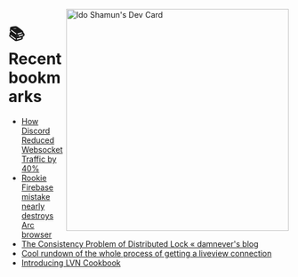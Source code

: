 <a href="https://app.daily.dev/idoshamun"><img src="https://api.daily.dev/devcards/v2/28849d86070e4c099c877ab6837c61f0.png?type=default&r=auy" align="right" width="400" alt="Ido Shamun's Dev Card"/></a>

# 📚 Recent bookmarks
<!-- BOOKMARKS:START -->
- [How Discord Reduced Websocket Traffic by 40%](https://app.daily.dev/posts/QzB6ca4JS?utm_source=rss&utm_medium=bookmarks&utm_campaign=28849d86070e4c099c877ab6837c61f0)
- [Rookie Firebase mistake nearly destroys Arc browser](https://app.daily.dev/posts/FR3CVnnmx?utm_source=rss&utm_medium=bookmarks&utm_campaign=28849d86070e4c099c877ab6837c61f0)
- [The Consistency Problem of Distributed Lock « damnever&#39;s blog](https://app.daily.dev/posts/zDn8L2VgY?utm_source=rss&utm_medium=bookmarks&utm_campaign=28849d86070e4c099c877ab6837c61f0)
- [Cool rundown of the whole process of getting a liveview connection](https://app.daily.dev/posts/ojuuCWuEJ?utm_source=rss&utm_medium=bookmarks&utm_campaign=28849d86070e4c099c877ab6837c61f0)
- [Introducing LVN Cookbook](https://app.daily.dev/posts/9I15vEkBA?utm_source=rss&utm_medium=bookmarks&utm_campaign=28849d86070e4c099c877ab6837c61f0)
<!-- BOOKMARKS:END -->
